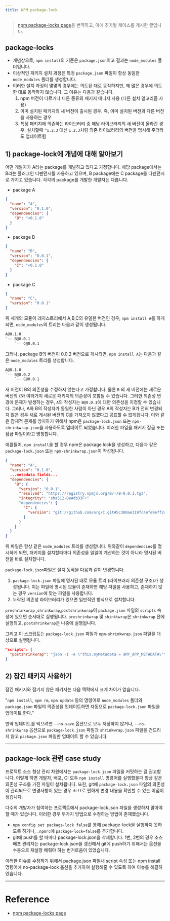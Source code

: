 ```yaml
---
title: NPM package-lock
---
```


> [npm package-locks page](https://docs.npmjs.com/files/package-locks)을 번역하고, 이에 추가될 케이스를 게시한 글입니다.

## package-locks
* 개념상으로, `npm install`의 기준은 `package.json`이고 결과는 `node_modules` 폴더입니다.
* 이상적인 패키지 설치 과정은 특정 `package.json` 파일이 항상 동일한 `node_modules` 폴더를 생성합니다.
* 이러한 설치 과정이 몇몇의 경우에는 의도된 대로 동작하지만, 꽤 많은 경우에 의도한 대로 동작하지 않습니다. 그 이유는 다음과 같습니다.
	1. npm 버전이 다르거나 다른 종류의 패키지 매니저 사용 (다른 설치 알고리즘 사용)
	2. 이미 설치된 패키지의 새 버전이 출시된 경우. 즉, 이미 설치된 버전과 다른 버전을 사용하는 경우
	3. 특정 패키지에 의존하는 라이브러리 중 해당 라이브러리의 새 버전이 올라간 경우. 설치할때 `^1.2.3` 대신 `1.2.3`처럼 의존 라이브러리의 버전을 명시해 주더라도 업데이트됨

## 1) package-lock에 개념에 대해 알아보기
어떤 개발자가 A라는 package를 개발하고 있다고 가정합니다. 해당 package에서는 B라는 플러그인 디펜던시를 사용하고 있으며, B package에는 C package를 디펜던시로 가지고 있습니다. 각각의 package를 개발한 개발자는 다릅니다.

* package A
```json
{
  "name": "A",
  "version": "0.1.0",
  "dependencies": {
    "B": "<0.1.0"
  }
}
```
* package B
```json
{
  "name": "B",
  "version": "0.0.1",
  "dependencies": {
    "C": "<0.1.0"
  }
}
```
* package C
```json
{
  "name": "C",
  "version": "0.0.1"
}
```

위 세개의 모듈이 레지스트리에서 A,B,C의 유일한 버전인 경우, `npm install A`를 하게되면, `node_modules`의 트리는 다음과 같이 생성됩니다.
```bash
A@0.1.0
`-- B@0.0.1
    `-- C@0.0.1
```

그러나, package B의 버전이 0.0.2 버전으로 게시되면, `npm install A`는 다음과 같은 `node_modules` 트리를 생성합니다.
```bash
A@0.1.0
`-- B@0.0.2
    `-- C@0.0.1
```

새 버전이 B의 의존성을 수정하지 않는다고 가정합니다. 물론 `B` 의 새 버전에는 새로운 버전의 `C`와 여러가지 새로운 패키지의 의존성이 포함될 수 있습니다.
그러한 의존성 변경에 문제가 발생하는 경우, `A`의 작성자는 `B@0.0.1`에 대한 의존성을 지정할 수 있습니다. 그러나, A와 B의 작성자가 동일한 사람이 아닌 경우 A의 작성자는 B가 전혀 변경되지 않은 경우 새로 게시된 버전의 C를 가져오지 않겠다고 공표할 수 없게됩니다.
이와 같은 잠재적 문제를 방지하기 위해서 npm은 `package-lock.json` 또는 `npm-shrinkwrap.json`을 사용하도록 업데이트 되었습니다. 이러한 파일을 패키지 잠금 또는 잠금 파일이라고 명칭합니다.

예를들어, `npm install`을 할 경우 npm은 package lock을 생성하고, 다음과 같은 `package-lock.json` 또는 `npm-shrinkwrap.json`이 작성됩니다.

```json
{
  "name": "A",
  "version": "0.1.0",
  ...metadata fields...
  "dependencies": {
    "B": {
      "version": "0.0.1",
      "resolved": "https://registry.npmjs.org/B/-/B-0.0.1.tgz",
      "integrity": "sha512-DeAdb33F+"
      "dependencies": {
        "C": {
          "version": "git://github.com/org/C.git#5c380ae319fc4efe9e7f2d9c78b0faa588fd99b4"
        }
      }
    }
  }
}
```

위 파일은 항상 같은 `node_modules` 트리를 생성합니다. 위와같이 `dependencies`를 명시하게 되면, 패키지를 설치할때마다 의존성을 일일이 계산하는 것이 아니라 명시된 버전을 바로 설치합니다.

`package-lock.json`파일은 설치 동작을 다음과 같이 변경합니다.
1. `package-lock.json` 파일에 명시된 대로 모듈 트리 (라이브러리 의존성 구조)가 생성됩니다. 이는 파일에 명시된 모듈이 존재하면 해당 파일을 사용하고, 존재하지 않는 경우 `version`에 맞는 파일을 사용합니다.
2. 누락된 의존성 라이브러리가 있으면 일반적인 방식으로 설치합니다.

`preshrinkwrap` ,`shrinkwrap`,`postshrinkwrap`이 `package.json` 파일의 `scripts` 속성에 있으면 순서대로 실행됩니다.
`preshrinkwrap` 및 `shinktwrap`은 `shrinkwrap` 전에 실행되고, `postshrinkwrap`은 나중에 실행됩니다.

그리고 이 스크립트는 `package-lock.json` 파일과 `npm-shrinkwrap.json` 파일을 대상으로 실행됩니다.

```json
"scripts": {
  "postshrinkwrap": "json -I -e \"this.myMetadata = $MY_APP_METADATA\""
}
```

## 2) 잠긴 패키지 사용하기
잠긴 패키지와 잠기지 않은 패키지는 다음 맥락에서 크게 차이가 없습니다.

"`npm install`, `npm rm`, `npm update` 등의 명령어로 `node_modules` 폴더와 `package.json` 파일의 의존성을 업데이트하면 자동으로 `package-lock.json` 파일을 업데이트 한다."

만약 업데이트를 막으려면 `--no-save` 옵션으로 모두 저장하지 않거나, `--no-shrinkwrap` 옵션으로 `package-lock.json` 파일과 `shrinkwrap.json` 파일을 건드리지 않고 `package.json` 파일만 업데이트 할 수 있습니다.

----

## package-lock 관련 case study

프로젝트 소스 형상 관리 차원에서는 `package-lock.json` 파일을 커밋하는 걸 권고합니다. 이렇게 하면 개발자, 배포, CI 모두 `npm install` 명령어를 실행했을때 항상 같은 의존성 구조를 가진 파일이 설치됩니다.
또한, git에 `package-lock.json` 파일의 의존성이 관리되므로 변경사항이 있는 경우 `diff`로 편하게 변경 내용을 확인할 수 있는 이점이 생깁니다.

다수의 개발자가 참여하는 프로젝트에서 package-lock.json 파일을 생성하지 말아야 할 때가 있습니다. 이러한 경우 두가지 방법으로 수정하는 방법이 존재했습니다.

* `npm config set package-lock false`를 통해 package-lock을 실행하지 못하도록 하거나, `.npmrc`에 `package-lock=false`를 추가합니다.
* git에 push를 할 때마다 package-lock.json을 삭제합니다.
1번, 2번의 경우 소스 배포 관리자는 package-lock.json을 갱신해서 git에 push하기 위해서는 옵션을 수동으로 재설정 해줘야 하는 번거로움이 있었습니다.

이러한 이슈를 수정하기 위해서 package.json 파일내 script 속성 또는 npm install 명령어에 no-package-lock 옵션을 추가하여 실행해줄 수 있도록 하여 이슈를 해결하였습니다.

----
# Reference
* [npm package-locks page](https://docs.npmjs.com/files/package-locks)